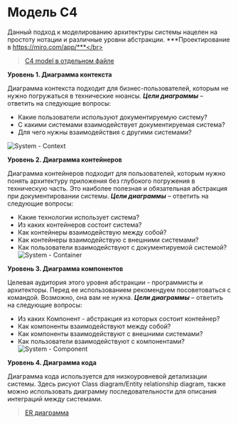 <h1>Модель С4</h1>

Данный подход к моделированию архитектуры системы нацелен на простоту нотации и различные уровни абстракции.
***Проектирование в https://miro.com/app/***</br>
> [С4 model в отдельном файле](https://github.com/anastassaa/liquidity_calc/blob/master/C4.pdf)</br>

**Уровень 1. Диаграмма контекста**


Диаграмма контекста подходит для бизнес-пользователей, которым не нужно погружаться в технические нюансы.
***Цели диаграммы*** – ответить на следующие вопросы:
- Какие пользователи используют документируемую систему?
- С какими системами взаимодействует документируемая система?
- Для чего нужны взаимодействия с другими системами?

![System - Context](https://github.com/user-attachments/assets/de11a754-56bc-4343-aa03-4da27300a359)


**Уровень 2. Диаграмма контейнеров**


Диаграмма контейнеров подходит для пользователей, которым нужно понять архитектуру приложения без глубокого погружения в техническую часть. Это наиболее полезная и обязательная абстракция при документировании системы.
***Цели диаграммы*** – ответить на следующие вопросы:
- Какие технологии использует система?
- Из каких контейнеров состоит система?
- Как контейнеры взаимодействую между собой?
- Как контейнеры взаимодействую с внешними системами?
- Как пользователи взаимодействуют с документируемой системой?
![System - Container](https://github.com/user-attachments/assets/d936e643-fb76-4d33-8253-61a74964d82c)


**Уровень 3. Диаграмма компонентов**


Целевая аудитория этого уровня абстракции - программисты и архитекторы. Перед ее использованием рекомендуем посоветоваться с командой. Возможно, она вам не нужна.
***Цели диаграммы*** – ответить на следующие вопросы:
- Из каких Компонент - абстракция из которых состоит контейнер?
- Как компоненты взаимодействуют между собой?
- Как компоненты взаимодействуют с внешними системами?
- Как пользователи взаимодействуют с компонентами?
![System - Component](https://github.com/user-attachments/assets/d4818958-228b-4845-9abe-45719d34214b)


**Уровень 4. Диаграмма кода**


Диаграмма кода используется для низкоуровневой детализации системы.
Здесь рисуют Class diagram/Entity relationship diagram, также можно использовать диаграмму последовательности для описания интеграций между системами. 
> [ER диаграмма](https://github.com/anastassaa/liquidity_calc/blob/master/схема_БД.md)</br>

